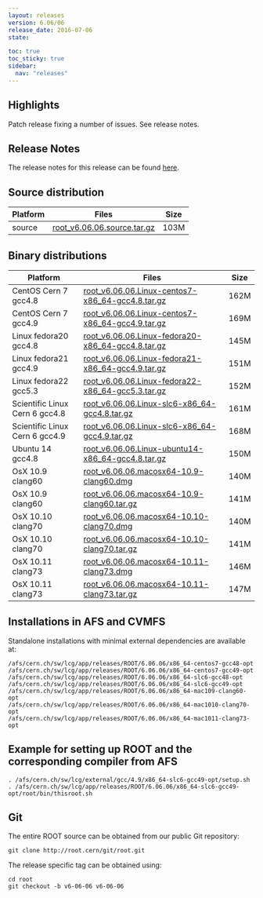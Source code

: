 ```yaml
---
layout: releases
version: 6.06/06
release_date: 2016-07-06
state:

toc: true
toc_sticky: true
sidebar:
  nav: "releases"
---
```


## Highlights

Patch release fixing a number of issues. See release notes.

## Release Notes

The release notes for this release can be found [here](https://root.cern/doc/v606/release-notes.html#release-6.0606).

## Source distribution

| Platform       | Files | Size |
|-----------|-------|-----|
| source | [root_v6.06.06.source.tar.gz](https://root.cern/download/root_v6.06.06.source.tar.gz) | 103M |


## Binary distributions

| Platform       | Files | Size |
|-----------|-------|-----|
| CentOS Cern 7 gcc4.8 | [root_v6.06.06.Linux-centos7-x86_64-gcc4.8.tar.gz](https://root.cern/download/root_v6.06.06.Linux-centos7-x86_64-gcc4.8.tar.gz) | 162M |
| CentOS Cern 7 gcc4.9 | [root_v6.06.06.Linux-centos7-x86_64-gcc4.9.tar.gz](https://root.cern/download/root_v6.06.06.Linux-centos7-x86_64-gcc4.9.tar.gz) | 169M |
| Linux fedora20 gcc4.8 | [root_v6.06.06.Linux-fedora20-x86_64-gcc4.8.tar.gz](https://root.cern/download/root_v6.06.06.Linux-fedora20-x86_64-gcc4.8.tar.gz) | 145M |
| Linux fedora21 gcc4.9 | [root_v6.06.06.Linux-fedora21-x86_64-gcc4.9.tar.gz](https://root.cern/download/root_v6.06.06.Linux-fedora21-x86_64-gcc4.9.tar.gz) | 151M |
| Linux fedora22 gcc5.3 | [root_v6.06.06.Linux-fedora22-x86_64-gcc5.3.tar.gz](https://root.cern/download/root_v6.06.06.Linux-fedora22-x86_64-gcc5.3.tar.gz) | 152M |
| Scientific Linux Cern 6 gcc4.8 | [root_v6.06.06.Linux-slc6-x86_64-gcc4.8.tar.gz](https://root.cern/download/root_v6.06.06.Linux-slc6-x86_64-gcc4.8.tar.gz) | 161M |
| Scientific Linux Cern 6 gcc4.9 | [root_v6.06.06.Linux-slc6-x86_64-gcc4.9.tar.gz](https://root.cern/download/root_v6.06.06.Linux-slc6-x86_64-gcc4.9.tar.gz) | 168M |
| Ubuntu 14 gcc4.8 | [root_v6.06.06.Linux-ubuntu14-x86_64-gcc4.8.tar.gz](https://root.cern/download/root_v6.06.06.Linux-ubuntu14-x86_64-gcc4.8.tar.gz) | 150M |
| OsX 10.9 clang60 | [root_v6.06.06.macosx64-10.9-clang60.dmg](https://root.cern/download/root_v6.06.06.macosx64-10.9-clang60.dmg) | 140M |
| OsX 10.9 clang60 | [root_v6.06.06.macosx64-10.9-clang60.tar.gz](https://root.cern/download/root_v6.06.06.macosx64-10.9-clang60.tar.gz) | 141M |
| OsX 10.10 clang70 | [root_v6.06.06.macosx64-10.10-clang70.dmg](https://root.cern/download/root_v6.06.06.macosx64-10.10-clang70.dmg) | 140M |
| OsX 10.10 clang70 | [root_v6.06.06.macosx64-10.10-clang70.tar.gz](https://root.cern/download/root_v6.06.06.macosx64-10.10-clang70.tar.gz) | 141M |
| OsX 10.11 clang73 | [root_v6.06.06.macosx64-10.11-clang73.dmg](https://root.cern/download/root_v6.06.06.macosx64-10.11-clang73.dmg) | 146M |
| OsX 10.11 clang73 | [root_v6.06.06.macosx64-10.11-clang73.tar.gz](https://root.cern/download/root_v6.06.06.macosx64-10.11-clang73.tar.gz) | 147M |



## Installations in AFS and CVMFS
Standalone installations with minimal external dependencies are available at:
~~~
/afs/cern.ch/sw/lcg/app/releases/ROOT/6.06.06/x86_64-centos7-gcc48-opt
/afs/cern.ch/sw/lcg/app/releases/ROOT/6.06.06/x86_64-centos7-gcc49-opt
/afs/cern.ch/sw/lcg/app/releases/ROOT/6.06.06/x86_64-slc6-gcc48-opt
/afs/cern.ch/sw/lcg/app/releases/ROOT/6.06.06/x86_64-slc6-gcc49-opt
/afs/cern.ch/sw/lcg/app/releases/ROOT/6.06.06/x86_64-mac109-clang60-opt
/afs/cern.ch/sw/lcg/app/releases/ROOT/6.06.06/x86_64-mac1010-clang70-opt
/afs/cern.ch/sw/lcg/app/releases/ROOT/6.06.06/x86_64-mac1011-clang73-opt
~~~


## Example for setting up ROOT and the corresponding compiler from AFS
~~~
. /afs/cern.ch/sw/lcg/external/gcc/4.9/x86_64-slc6-gcc49-opt/setup.sh
. /afs/cern.ch/sw/lcg/app/releases/ROOT/6.06.06/x86_64-slc6-gcc49-opt/root/bin/thisroot.sh
~~~

## Git
The entire ROOT source can be obtained from our public Git repository:

~~~
git clone http://root.cern/git/root.git
~~~
The release specific tag can be obtained using:
~~~
cd root
git checkout -b v6-06-06 v6-06-06
~~~
